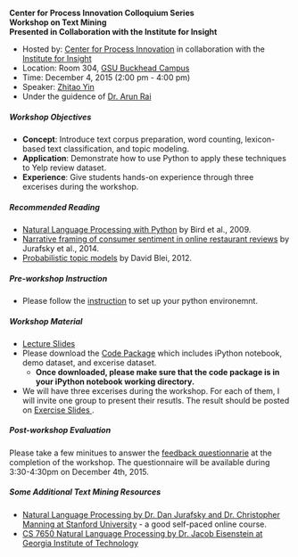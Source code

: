 **Center for Process Innovation Colloquium Series                        
Workshop on Text Mining                       
Presented in Collaboration with the Institute for Insight**


+ Hosted by: [Center for Process Innovation](http://ceprin.org/WP/) in collaboration with the [Institute for Insight](http://insight.gsu.edu/)
+ Location: Room 304, [GSU Buckhead Campus](http://robinson.gsu.edu/about/facilities/)
+ Time: December 4, 2015 (2:00 pm - 4:00 pm)
+ Speaker: [Zhitao Yin](http://zhitaoyin.com)
+ Under the guidence of [Dr. Arun Rai](http://arunrai.us)

##### Workshop Objectives

 + **Concept**: Introduce text corpus preparation, word counting, lexicon-based text classification, and topic modeling.
 + **Application**: Demonstrate how to use Python to apply these techniques to Yelp review dataset.
 + **Experience**: Give students hands-on experience through three excerises during the workshop.

##### Recommended Reading
+ [Natural Language Processing with Python](http://victoria.lviv.ua/html/fl5/NaturalLanguageProcessingWithPython.pdf) by Bird et al., 2009.
+ [Narrative framing of consumer sentiment in online restaurant reviews](http://firstmonday.org/ojs/index.php/fm/article/view/4944/3863) by Jurafsky et al., 2014.
+ [Probabilistic topic models](http://www.cs.princeton.edu/~blei/papers/Blei2012.pdf) by David Blei, 2012.

##### Pre-workshop Instruction

+ Please follow the [instruction](Instruction.md) to set up your python environemnt.


##### Workshop Material

+ [Lecture Slides](http://bit.do/lectureslides)
+ Please download the [Code Package](http://bit.do/codepackage) which includes iPython notebook, demo dataset, and excerise dataset.
  + **Once downloaded, please make sure that the code package is in your iPython notebook working directory.**
+ We will have three excerises during the workshop. For each of them, I will invite one group to present their resutls. The result should be posted on [Exercise Slides ](http://bit.do/projectslides).

##### Post-workshop Evaluation

Please take a few minitues to answer the [feedback questionnarie](https://gsu.qualtrics.com/jfe/form/SV_a5G5IOB04dcCGUZ) at the completion of the workshop. The questionnaire will be available during 3:30-4:30pm on December 4th, 2015.

##### Some Additional Text Mining Resources
+ [Natural Language Processing by Dr. Dan Jurafsky and Dr. Christopher Manning at Stanford University](https://www.coursera.org/course/nlp) - a good self-paced online course.
+ [CS 7650 Natural Language Processing by Dr. Jacob Eisenstein at Georgia Institute of Technology](https://github.com/jacobeisenstein/gt-nlp-class)


